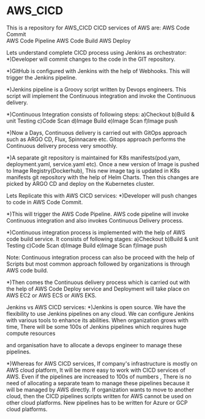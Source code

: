 # AWS_CICD
This is a repository for AWS_CICD
CICD services of AWS are:
AWS Code Commit   
AWS Code Pipeline
AWS Code Build
AWS Deploy

Lets understand complete CICD process using Jenkins as orchestrator:
*)Developer will commit changes to the code in the GIT repository.

*)GitHub is configured with Jenkins with the help of Webhooks. This will trigger the Jenkins pipeline.

*)Jenkins pipeline is a Groovy script written by Devops engineers. This script will implement the Continuous integration and invoke the Continuous delivery.

*)Continuous Integration consists of following steps:
  a)Checkout
  b)Build & unit Testing
  c)Code Scan
  d)Image Build
  e)Image Scan
  f)Image push

*)Now a Days, Continuous delivery is carried out with GitOps approach such as ARGO CD, Flux, Spinnacare etc. Gitops approach performs the Continuous delivery process very smoothly.

*)A separate git repository is maintained for K8s manifests(pod.yam, deployment.yaml, service.yaml etc). Once a new version of Image is pushed to Image Registry(Dockerhub), This new image tag is updated in K8s manifests git repository with the help of Helm Charts. Then this changes are picked by ARGO CD and deploy on the Kubernetes cluster.  

Lets Replicate this with AWS CICD services:
*)Developer will push changes to code in AWS Code Commit.

*)This will trigger the AWS Code Pipeline. AWS code pipeline will invoke Continuous integration and also invokes Continuous Delivery process. 

*)Continuous integration process is implemented with the help of AWS code build service. It consists of following stages:
  a)Checkout
  b)Build & unit Testing
  c)Code Scan
  d)Image Build
  e)Image Scan
  f)Image push

Note: Continuous integration process can also be proceed with the help of Scripts but most common approach followed by organizations is through AWS code build. 

*)Then comes the Continuous delivery process which is carried out with the help of AWS Code Deploy service and Deployment will take place on AWS EC2 or AWS ECS or AWS EKS.

Jenkins vs AWS CICD services:
*)Jenkins is open source. We have the flexibility to use Jenkins pipelines on any cloud. We can configure Jenkins with various tools to enhance its abilities. When organization grows with time, There will be some 100s of Jenkins pipelines which requires huge compute resources

 and organisation have to allocate a devops engineer to manage these pipelines. 

*)Whereas for AWS CICD services, If company's infrastructure is mostly on AWS cloud platform, It will be more easy to work with CICD services of AWS. Even if the pipelines are increased to 100s of numbers , There is no need of allocating a separate team to manage these pipelines because it will be managed by AWS directly.
If organization wants to move to another cloud, then the CICD pipelines scripts written for AWS cannot be used on other cloud platforms. New pipelines has to be written for Azure or GCP cloud platforms.  
